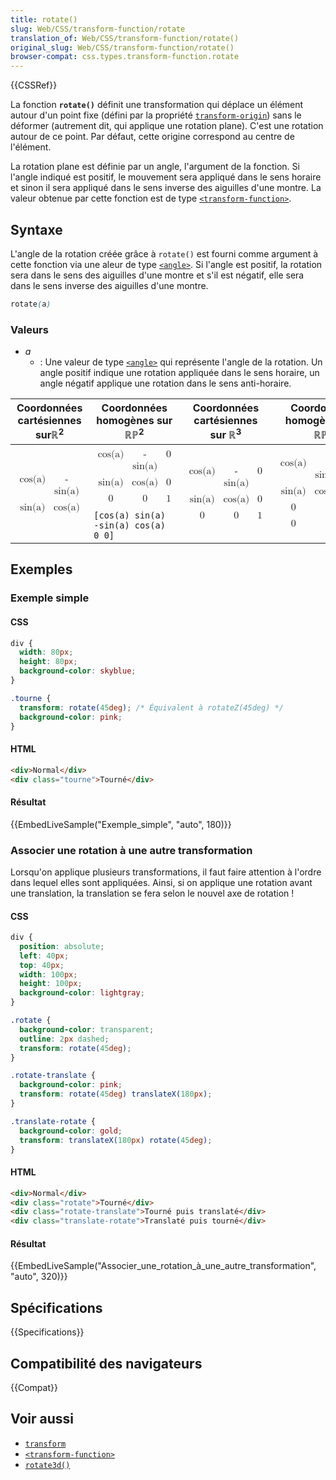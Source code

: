 ```yaml
---
title: rotate()
slug: Web/CSS/transform-function/rotate
translation_of: Web/CSS/transform-function/rotate()
original_slug: Web/CSS/transform-function/rotate()
browser-compat: css.types.transform-function.rotate
---
```

{{CSSRef}}

La fonction **`rotate()`** définit une transformation qui déplace un élément autour d'un point fixe (défini par la propriété [`transform-origin`](/fr/docs/Web/CSS/transform-origin)) sans le déformer (autrement dit, qui applique une rotation plane). C'est une rotation autour de ce point. Par défaut, cette origine correspond au centre de l'élément.

La rotation plane est définie par un angle, l'argument de la fonction. Si l'angle indiqué est positif, le mouvement sera appliqué dans le sens horaire et sinon il sera appliqué dans le sens inverse des aiguilles d'une montre. La valeur obtenue par cette fonction est de type [`<transform-function>`](/fr/docs/Web/CSS/transform-function).

## Syntaxe

L'angle de la rotation créée grâce à `rotate()` est fourni comme argument à cette fonction via une aleur de type [`<angle>`](/fr/docs/Web/CSS/angle). Si l'angle est positif, la rotation sera dans le sens des aiguilles d'une montre et s'il est négatif, elle sera dans le sens inverse des aiguilles d'une montre.

```css
rotate(a)
```

### Valeurs

- _a_
  - : Une valeur de type [`<angle>`](/fr/docs/Web/SS/angle) qui représente l'angle de la rotation. Un angle positif indique une rotation appliquée dans le sens horaire, un angle négatif applique une rotation dans le sens anti-horaire.

<table class="standard-table">
  <thead>
    <tr>
      <th scope="col">Coordonnées cartésiennes surℝ<sup>2</sup></th>
      <th scope="col">Coordonnées homogènes sur ℝℙ<sup>2</sup></th>
      <th scope="col">Coordonnées cartésiennes sur ℝ<sup>3</sup></th>
      <th scope="col">Coordonnées homogènes sur ℝℙ<sup>3</sup></th>
    </tr>
  </thead>
  <tbody>
    <tr>
      <td colspan="1" rowspan="2">
        <math
          ><mfenced
            ><mtable
              ><mtr><mtd>cos(a)</mtd><mtd>-sin(a)</mtd></mtr>
              <mtr><mtd>sin(a)</mtd><mtd>cos(a)</mtd></mtr></mtable
            ></mfenced
          ></math
        >
      </td>
      <td>
        <math
          ><mfenced
            ><mtable
              ><mtr><mtd>cos(a)</mtd><mtd>-sin(a)</mtd><mtd>0</mtd></mtr
              ><mtr><mtd>sin(a)</mtd><mtd>cos(a)</mtd><mtd>0</mtd></mtr
              ><mtr><mtd>0</mtd><mtd>0</mtd><mtd>1</mtd></mtr></mtable
            ></mfenced
          ></math
        >
      </td>
      <td colspan="1" rowspan="2">
        <math
          ><mfenced
            ><mtable
              ><mtr><mtd>cos(a)</mtd><mtd>-sin(a)</mtd><mtd>0</mtd></mtr
              ><mtr><mtd>sin(a)</mtd><mtd>cos(a)</mtd><mtd>0</mtd></mtr
              ><mtr><mtd>0</mtd><mtd>0</mtd><mtd>1</mtd></mtr></mtable
            ></mfenced
          ></math
        >
      </td>
      <td colspan="1" rowspan="2">
        <math
          ><mfenced
            ><mtable
              ><mtr
                ><mtd>cos(a)</mtd><mtd>-sin(a)</mtd><mtd>0</mtd
                ><mtd>0</mtd></mtr
              ><mtr
                ><mtd>sin(a)</mtd><mtd>cos(a)</mtd><mtd>0</mtd><mtd>0</mtd></mtr
              ><mtr><mtd>0</mtd><mtd>0</mtd><mtd>1</mtd><mtd>0</mtd></mtr
              ><mtr
                ><mtd>0</mtd><mtd>0</mtd><mtd>0</mtd><mtd>1</mtd></mtr
              ></mtable
            ></mfenced
          ></math
        >
      </td>
    </tr>
    <tr>
      <td><code>[cos(a) sin(a) -sin(a) cos(a) 0 0]</code></td>
    </tr>
  </tbody>
</table>

## Exemples

### Exemple simple

#### CSS

```css
div {
  width: 80px;
  height: 80px;
  background-color: skyblue;
}

.tourne {
  transform: rotate(45deg); /* Équivalent à rotateZ(45deg) */
  background-color: pink;
}
```

#### HTML

```html
<div>Normal</div>
<div class="tourne">Tourné</div>
```

#### Résultat

{{EmbedLiveSample("Exemple_simple", "auto", 180)}}

### Associer une rotation à une autre transformation

Lorsqu'on applique plusieurs transformations, il faut faire attention à l'ordre dans lequel elles sont appliquées. Ainsi, si on applique une rotation avant une translation, la translation se fera selon le nouvel axe de rotation !

#### CSS

```css
div {
  position: absolute;
  left: 40px;
  top: 40px;
  width: 100px;
  height: 100px;
  background-color: lightgray;
}

.rotate {
  background-color: transparent;
  outline: 2px dashed;
  transform: rotate(45deg);
}

.rotate-translate {
  background-color: pink;
  transform: rotate(45deg) translateX(180px);
}

.translate-rotate {
  background-color: gold;
  transform: translateX(180px) rotate(45deg);
}
```

#### HTML

```html
<div>Normal</div>
<div class="rotate">Tourné</div>
<div class="rotate-translate">Tourné puis translaté</div>
<div class="translate-rotate">Translaté puis tourné</div>
```

#### Résultat

{{EmbedLiveSample("Associer_une_rotation_à_une_autre_transformation", "auto", 320)}}

## Spécifications

{{Specifications}}

## Compatibilité des navigateurs

{{Compat}}

## Voir aussi

- [`transform`](/fr/docs/Web/CSS/transform)
- [`<transform-function>`](/fr/docs/Web/CSS/transform-function)
- [`rotate3d()`](</fr/docs/Web/CSS/transform-function/rotate3d()>)
